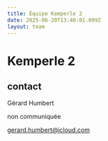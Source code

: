 ```yaml
---
title: Équipe Kemperle 2
date: 2025-06-20T13:40:01.099Z
layout: team
---
```


# Kemperle 2



## contact 

Gérard Humbert

non communiquée

gerard.humbert@icloud.com

